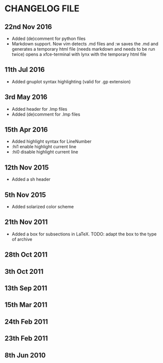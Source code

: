 CHANGELOG FILE
==============

22nd Nov 2016
-------------
- Added (de)comment for python files
- Markdown support. Now vim detects .md files and
  :w    saves the .md and generates a temporary html file (needs markdown and needs to be run twice)
  <C-P> opens a xfce-terminal with lynx with the temporary html file

11th Jul 2016
-------------
- Added gnuplot syntax highlighting (valid for .gp extension)

3rd May 2016
------------
- Added header for .lmp files
- Added (de)comment for .lmp files

15th Apr 2016
-------------
- Added highlight syntax for LineNumber
- :hi1 enable  highlight current line
- :hi0 disable highlight current line
 
12th Nov 2015
-------------
- Added a sh header 

5th Nov 2015
------------
- Added solarized color scheme

21th Nov 2011
-------------
- Added a box for subsections in LaTeX. TODO: adapt the box to the type of archive

28th Oct 2011
-------------

 3th Oct 2011
-------------

13th Sep 2011
-------------

15th Mar 2011
-------------

24th Feb 2011
-------------

23th Feb 2011
-------------

 8th Jun 2010
-------------

